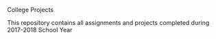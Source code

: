 College Projects

This repository contains all assignments and projects completed during 2017-2018 School Year
